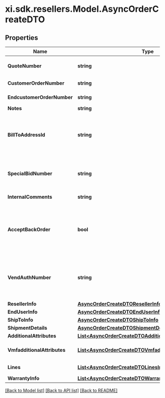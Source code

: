 # xi.sdk.resellers.Model.AsyncOrderCreateDTO

## Properties

Name | Type | Description | Notes
------------ | ------------- | ------------- | -------------
**QuoteNumber** | **string** | A unique identifier generated by Ingram Micro&#39;s CRM specific to each quote. | [optional] 
**CustomerOrderNumber** | **string** | The reseller&#39;s order number for reference in their system. | [optional] 
**EndcustomerOrderNumber** | **string** | The end customer&#39;s order number for reference in their system. | [optional] 
**Notes** | **string** | Order header level notes. | [optional] 
**BillToAddressId** | **string** | Suffix used to identify billing address. Created during onboarding. Resellers are provided with one or more address IDs depending on how many bill to addresses they need for various flooring companies they are using for credit. | [optional] 
**SpecialBidNumber** | **string** | The bid number is provided to the reseller by the vendor for special pricing and discounts. Line-level bid numbers take precedence over header-level bid numbers. | [optional] 
**InternalComments** | **string** | need to replace with actual description | [optional] 
**AcceptBackOrder** | **bool** | ENUM [\&quot;true\&quot;,\&quot;false\&quot;] - accept order if this item is backordered. This field along with shipComplete field decides the value of backorderflag. The value of this field is ignored when shipComplete field is present. | [optional] 
**VendAuthNumber** | **string** | Authorization number provided by vendor to Ingram&#39;s reseller. Orders will be placed on hold without this value, vendor specific mandatory field - please reach out Ingram Sales team for list of vendor for whom this is mandatory. | [optional] 
**ResellerInfo** | [**AsyncOrderCreateDTOResellerInfo**](AsyncOrderCreateDTOResellerInfo.md) |  | [optional] 
**EndUserInfo** | [**AsyncOrderCreateDTOEndUserInfo**](AsyncOrderCreateDTOEndUserInfo.md) |  | [optional] 
**ShipToInfo** | [**AsyncOrderCreateDTOShipToInfo**](AsyncOrderCreateDTOShipToInfo.md) |  | [optional] 
**ShipmentDetails** | [**AsyncOrderCreateDTOShipmentDetails**](AsyncOrderCreateDTOShipmentDetails.md) |  | [optional] 
**AdditionalAttributes** | [**List&lt;AsyncOrderCreateDTOAdditionalAttributesInner&gt;**](AsyncOrderCreateDTOAdditionalAttributesInner.md) | Additional order create attributes. | [optional] 
**VmfadditionalAttributes** | [**List&lt;AsyncOrderCreateDTOVmfadditionalAttributesInner&gt;**](AsyncOrderCreateDTOVmfadditionalAttributesInner.md) | The object containing the list of fields required at a header level by the vendor. | [optional] 
**Lines** | [**List&lt;AsyncOrderCreateDTOLinesInner&gt;**](AsyncOrderCreateDTOLinesInner.md) | The object containing the lines that require vendor mandatory fields. | [optional] 
**WarrantyInfo** | [**List&lt;AsyncOrderCreateDTOWarrantyInfoInner&gt;**](AsyncOrderCreateDTOWarrantyInfoInner.md) | Warranty Information | [optional] 

[[Back to Model list]](../README.md#documentation-for-models) [[Back to API list]](../README.md#documentation-for-api-endpoints) [[Back to README]](../README.md)

